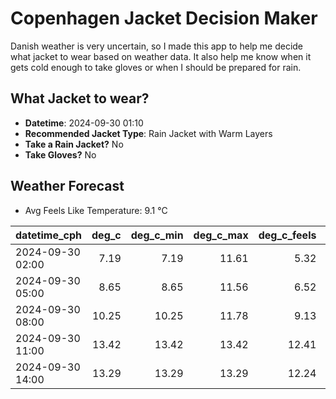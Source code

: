 
# Copenhagen Jacket Decision Maker

Danish weather is very uncertain, so I made this app to help me decide what jacket to wear based on weather data. 
It also help me know when it gets cold enough to take gloves or when I should be prepared for rain.

## What Jacket to wear?

- **Datetime**: 2024-09-30 01:10
- **Recommended Jacket Type**: Rain Jacket with Warm Layers
- **Take a Rain Jacket?** No
- **Take Gloves?** No

## Weather Forecast
- Avg Feels Like Temperature: 9.1 °C

| datetime_cph     |   deg_c |   deg_c_min |   deg_c_max |   deg_c_feels | weather   | wind   | rain   |
|:-----------------|--------:|------------:|------------:|--------------:|:----------|:-------|:-------|
| 2024-09-30 02:00 |    7.19 |        7.19 |       11.61 |          5.32 | Clouds    | Low    | None   |
| 2024-09-30 05:00 |    8.65 |        8.65 |       11.56 |          6.52 | Clouds    | Low    | None   |
| 2024-09-30 08:00 |   10.25 |       10.25 |       11.78 |          9.13 | Clouds    | Medium | None   |
| 2024-09-30 11:00 |   13.42 |       13.42 |       13.42 |         12.41 | Clouds    | Medium | None   |
| 2024-09-30 14:00 |   13.29 |       13.29 |       13.29 |         12.24 | Clouds    | High   | None   |
        